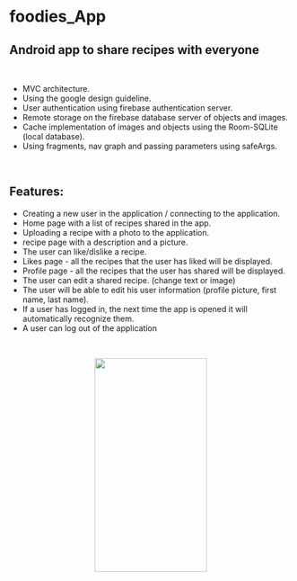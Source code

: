 # foodies_App

## Android app to share recipes with everyone

<br>

- MVC architecture.
- Using the google design guideline.
- User authentication using firebase authentication server.
- Remote storage on the firebase database server of objects and images.
- Cache implementation of images and objects using the Room-SQLite (local database).
- Using fragments, nav graph and passing parameters using safeArgs.

<br>

## Features:

- Creating a new user in the application / connecting to the application.
- Home page with a list of recipes shared in the app.
- Uploading a recipe with a photo to the application.
- recipe page with a description and a picture.
- The user can like/dislike a recipe.
- Likes page - all the recipes that the user has liked will be displayed.
- Profile page - all the recipes that the user has shared will be displayed.
- The user can edit a shared recipe. (change text or image)
- The user will be able to edit his user information (profile picture, first name, last name).
- If a user has logged in, the next time the app is opened it will automatically recognize them.
- A user can log out of the application

<br>

<p align = "center">
    <img src = https://github.com/amitha511/foodies_App/blob/main/video.gif width="200" height="380" />

